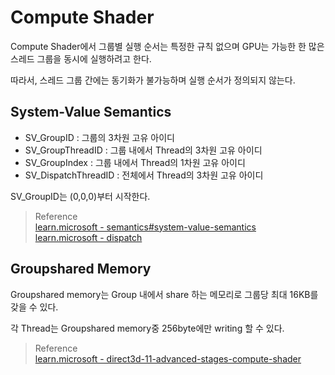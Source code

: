 # Compute Shader
Compute Shader에서 그룹별 실행 순서는 특정한 규칙 없으며 GPU는 가능한 한 많은 스레드 그룹을 동시에 실행하려고 한다.

따라서, 스레드 그룹 간에는 동기화가 불가능하며 실행 순서가 정의되지 않는다. 

## System-Value Semantics

* SV_GroupID : 그룹의 3차원 고유 아이디
* SV_GroupThreadID : 그룹 내에서 Thread의 3차원 고유 아이디
* SV_GroupIndex : 그룹 내에서 Thread의 1차원 고유 아이디
* SV_DispatchThreadID : 전체에서 Thread의 3차원 고유 아이디

SV_GroupID는 (0,0,0)부터 시작한다.

> Reference  
> [learn.microsoft - semantics#system-value-semantics](https://learn.microsoft.com/en-us/windows/win32/direct3dhlsl/dx-graphics-hlsl-semantics#system-value-semantics)  
> [learn.microsoft - dispatch](https://learn.microsoft.com/en-us/windows/win32/api/d3d11/nf-d3d11-id3d11devicecontext-dispatch)  

## Groupshared Memory

Groupshared memory는 Group 내에서 share 하는 메모리로 그룹당 최대 16KB를 갖을 수 있다.

각 Thread는 Groupshared memory중 256byte에만 writing 할 수 있다.

> Reference  
> [learn.microsoft - direct3d-11-advanced-stages-compute-shader](https://learn.microsoft.com/en-us/windows/win32/direct3d11/direct3d-11-advanced-stages-compute-shader)